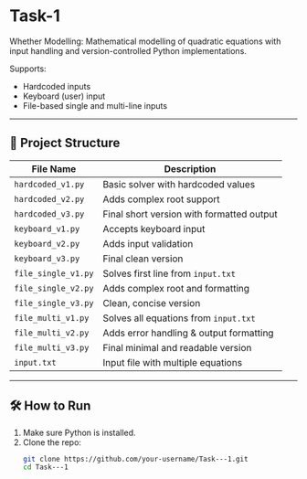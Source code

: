 # Task-1
Whether Modelling: Mathematical modelling of quadratic equations with input handling and version-controlled Python implementations.


Supports:
- Hardcoded inputs
- Keyboard (user) input
- File-based single and multi-line inputs

---

## 📂 Project Structure

| File Name          | Description                                     |
|--------------------|-------------------------------------------------|
| `hardcoded_v1.py`  | Basic solver with hardcoded values              |
| `hardcoded_v2.py`  | Adds complex root support                       |
| `hardcoded_v3.py`  | Final short version with formatted output       |
| `keyboard_v1.py`   | Accepts keyboard input                          |
| `keyboard_v2.py`   | Adds input validation                           |
| `keyboard_v3.py`   | Final clean version                             |
| `file_single_v1.py`| Solves first line from `input.txt`              |
| `file_single_v2.py`| Adds complex root and formatting                |
| `file_single_v3.py`| Clean, concise version                          |
| `file_multi_v1.py` | Solves all equations from `input.txt`           |
| `file_multi_v2.py` | Adds error handling & output formatting         |
| `file_multi_v3.py` | Final minimal and readable version              |
| `input.txt`        | Input file with multiple equations              |

---

## 🛠️ How to Run

1. Make sure Python is installed.
2. Clone the repo:
   ```bash
   git clone https://github.com/your-username/Task---1.git
   cd Task---1
